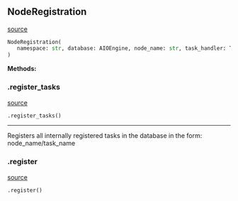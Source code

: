 #


## NodeRegistration
[source](https://github.com/llxp/chain-factory/blob/master/framework/src/chain_factory/node_registration.py/#L21)
```python 
NodeRegistration(
   namespace: str, database: AIOEngine, node_name: str, task_handler: TaskHandler
)
```




**Methods:**


### .register_tasks
[source](https://github.com/llxp/chain-factory/blob/master/framework/src/chain_factory/node_registration.py/#L34)
```python
.register_tasks()
```

---
Registers all internally registered tasks in the database
in the form:
node_name/task_name

### .register
[source](https://github.com/llxp/chain-factory/blob/master/framework/src/chain_factory/node_registration.py/#L109)
```python
.register()
```

